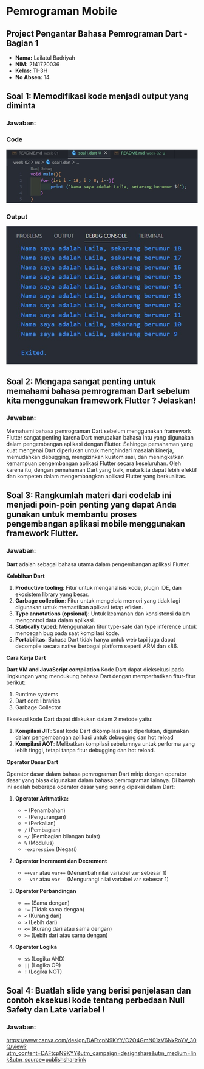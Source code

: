 # Pemrograman Mobile

## Project Pengantar Bahasa Pemrograman Dart - Bagian 1

- **Nama:** Lailatul Badriyah
- **NIM:** 2141720036
- **Kelas:** TI-3H
- **No Absen:** 14

## Soal 1: Memodifikasi kode menjadi output yang diminta
### Jawaban:
### Code
![Screenshot](./docs/soal1.jpeg)

### Output
![Screenshot](./docs/output.jpeg)

## Soal 2: Mengapa sangat penting untuk memahami bahasa pemrograman Dart sebelum kita menggunakan framework Flutter ? Jelaskan!

### Jawaban:
Memahami bahasa pemrograman Dart sebelum menggunakan framework Flutter sangat penting karena Dart merupakan bahasa intu yang digunakan dalam pengembangan aplikasi dengan Flutter. Sehingga pemahaman yang kuat mengenai Dart diperlukan untuk menghindari masalah kinerja, memudahkan debugging, mengizinkan kustomisasi, dan meningkatkan kemampuan pengembangan aplikasi Flutter secara keseluruhan. Oleh karena itu, dengan pemahaman Dart yang baik, maka kita dapat lebih efektif dan kompeten dalam mengembangkan aplikasi Flutter yang berkualitas.

## Soal 3: Rangkumlah materi dari codelab ini menjadi poin-poin penting yang dapat Anda gunakan untuk membantu proses pengembangan aplikasi mobile menggunakan framework Flutter.

### Jawaban:
**Dart** adalah sebagai bahasa utama dalam pengembangan aplikasi Flutter.

**Kelebihan Dart**
1. **Productive tooling**: Fitur untuk menganalisis kode, plugin IDE, dan ekosistem library yang besar.
2. **Garbage collection**: Fitur untuk mengelola memori yang tidak lagi digunakan untuk memastikan aplikasi tetap efisien.
3. **Type annotations (opsional)**: Untuk keamanan dan konsistensi dalam mengontrol data dalam aplikasi.
4. **Statically typed**: Menggunakan fitur type-safe dan type inference untuk mencegah bug pada saat kompilasi kode.
5. **Portabilitas**: Bahasa Dart tidak hanya untuk web tapi juga dapat decompile secara native berbagai platform seperti ARM dan x86.

**Cara Kerja Dart**

**Dart VM and JavaScript compilation**
Kode Dart dapat dieksekusi pada lingkungan yang mendukung bahasa Dart dengan memperhatikan fitur-fitur berikut:
1. Runtime systems
2. Dart core libraries
3. Garbage Collector

Eksekusi kode Dart dapat dilakukan dalam 2 metode yaitu:
1. **Kompilasi JIT**: Saat kode Dart dikompilasi saat diperlukan, digunakan dalam pengembangan aplikasi untuk debugging dan hot reload
2. **Kompilasi AOT**: Melibatkan kompilasi sebelumnya untuk performa yang lebih tinggi, tetapi tanpa fitur debugging dan hot reload.

**Operator Dasar Dart**

Operator dasar dalam bahasa pemrograman Dart mirip dengan operator dasar yang biasa digunakan dalam bahasa pemrograman lainnya. Di bawah ini adalah beberapa operator dasar yang sering dipakai dalam Dart:
1. **Operator Aritmatika:**
    - `+` (Penambahan)
    - `-` (Pengurangan)
    - `*` (Perkalian)
    - `/` (Pembagian)
    - `~/` (Pembagian bilangan bulat)
    - `%` (Modulus)
    - `-expression` (Negasi)

2. **Operator Increment dan Decrement**
    - `++var` atau `var++` (Menambah nilai variabel `var` sebesar 1)
    - `--var` atau `var--` (Mengurangi nilai variabel `var` sebesar 1)

3. **Operator Perbandingan**
    - `==` (Sama dengan)
    - `!=` (Tidak sama dengan)
    - `<` (Kurang dari)
    - `>` (Lebih dari)
    - `<=` (Kurang dari atau sama dengan)
    - `>=` (Lebih dari atau sama dengan)

4. **Operator Logika**
    - `$$` (Logika AND)
    - `||` (Logika OR)
    - `!` (Logika NOT)

## Soal 4: Buatlah slide yang berisi penjelasan dan contoh eksekusi kode tentang perbedaan Null Safety dan Late variabel !

### Jawaban:
https://www.canva.com/design/DAFtcpN9KYY/C2O4GmN01zV6NxRoYV_30Q/view?utm_content=DAFtcpN9KYY&utm_campaign=designshare&utm_medium=link&utm_source=publishsharelink

